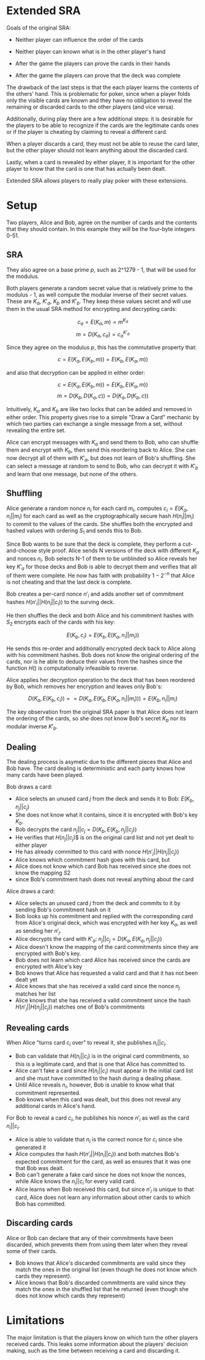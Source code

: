 Extended SRA
===

Goals of the original SRA:

* Neither player can influence the order of the cards

* Neither player can known what is in the other player's hand

* After the game the players can prove the cards in their hands

* After the game the players can prove that the deck was complete

The drawback of the last steps is that the each player learns
the contents of the others' hand.  This is problematic for poker, since
when a player folds only the visible cards are known and they have no
obligation to reveal the remaining or discarded cards to the other players
(and vice versa).

Additionally, during play there are a few additional steps:
it is desirable for the players to be able to recognize if the cards are the
legitimate cards ones or if the player is cheating by claiming to reveal a different card.

When a player discards a card, they must not be able to reuse the
card later, but the other player should not learn anything about the discarded card.

Lastly, when a card is revealed by either player, it is important for
the other player to know that the card is one that has actually been dealt.

Extended SRA allows players to really play poker with these extensions.


Setup
===

Two players, Alice and Bob, agree on the number of cards and the contents
that they should contain. In this example they will be the four-byte integers
0-51.

SRA
---
They also agree on a base prime $p$, such as 2^1279 - 1, that will be used
for the modulus.

Both players generate a random secret value that is relatively prime to the
modulus - 1, as well compute the modular inverse of their secret values.
These are $K_a$, $K'_a$, $K_b$ and $K'_b$.  They keep these values secret
and will use them in the usual SRA method for encrypting and decrypting cards:

$$c_a = E(K_a, m) = m^{K_a} % p$$
$$m= D(K_a, c_a) = {c_a}^{K'_a} % p = m^{K_a K'_a} % p = m$$

Since they agree on the modulus $p$, this has the commutative property that:

$$c = E(K_a, E(K_b, m)) = E(K_b, E(K_a, m))$$

and also that decryption can be applied in either order:

$$c = E(K_a, E(K_b, m)) = E(K_b, E(K_a, m))$$
$$m = D(K_b, D(K_a, c)) = D(K_a, D(K_b, c))$$

Intuitively, $K_a$ and $K_b$ are like two locks that can be added and removed
in either order.  This property gives rise to a simple "Draw a Card" mechanic by
which two parties can exchange a single message from a set, without revealing
the entire set.

Alice can encrypt messages with $K_a$ and send them to Bob,
who can shuffle them and encrypt with $K_b$, then send this reordering back to
Alice.  She can now decrypt all of them with $K'_a$, but does not learn of
Bob's shuffling. She can select a message at random to send to Bob, who can
decrypt it with $K'_b$ and learn that one message, but none of the others.

Shuffling
---
Alice generate a random nonce $n_i$ for each card $m_i$, computes $c_i = E(K_a, n_i || m_i)$ for each card
as well as the cryptographically secure hash $H(n_i || m_i)$ to commit to the values of the cards.
She shuffles both the encrypted and hashed values with ordering $S_1$ and sends this to Bob.

Since Bob wants to be sure that the deck is complete, they perform
a cut-and-choose style proof.  Alice sends N versions of the deck
with different $K_a$ and nonces $n_i$. Bob selects N-1 of them to
be unblinded so Alice reveals her key $K'_a$ for those decks and Bob
is able to decrypt them and verifies that all of them were complete.
He now has faith with probability $1-2^{-n}$ that Alice is not cheating
and that the last deck is complete.

Bob creates a per-card nonce $n'_i$ and adds another set of commitment hashes
$H(n'_i || H(n_i || c_i))$ to the surving deck.

He then shuffles the deck and both Alice and his commitment hashes with $S_2$
encrypts each of the cards with his key:

$$E(K_b, c_i) = E(K_b, E(K_a, n_i || m_i))$$

He sends this re-order and additionally encrypted deck back to Alice
along with his commitment hashes.
Bob does not know the original ordering of the cards, nor is he able
to deduce their values from the hashes since the function $H()$ is
computationally infeasible to reverse.

Alice applies her decryption operation to the deck that has been reordered
by Bob, which removes her encryption and leaves only Bob's:

$$D(K_a, E(K_b, c_i)) == D(K_a, E(K_b, E(K_a, n_i||m_i))) = E(K_b, n_i||m_i)$$

The key observation from the original SRA paper is that Alice does not learn
the ordering of the cards, so she does not know Bob's secret $K_b$ nor its modular
inverse $K'_b$.


Dealing
---
The dealing process is asymetic due to the different pieces that Alice and Bob have.
The card dealing is deterministic and each party knows how many cards have been
played.

Bob draws a card:
* Alice selects an unused card $j$ from the deck and sends it to Bob: $E(K_b, n_j || c_j)$
* She does not know what it contains, since it is encrypted with Bob's key $K_b$.
* Bob decrypts the card $n_j || c_j = D(K_b, E(K_b, n_j || c_j))$
* He verifies that $H(n_j || c_j)$$ is on the original card list and not yet dealt to either player
* He has already committed to this card with nonce $H(n'_j || H(n_j || c_j))$
* Alice knows which commitment hash goes with this card, but
* Alice does not know which card Bob has received since she does not know the mapping $S2$
* since Bob's commitment hash does not reveal anything about the card

Alice draws a card:
* Alice selects an unused card $j$ from the deck and commits to it by sending Bob's commitment hash on it
* Bob looks up his commitment and replied with the corresponding card from Alice's original deck, which was
encrypted with her key $K_a$, as well as sending her $n'_j$.
* Alice decrypts the card with $K'_a$: $n_j || c_j = D(K_a, E(K_a, n_j||c_j))$
* Alice doesn't know the mapping of the card commitments since they are encrypted with Bob's key.
* Bob does not learn which card Alice has received since the cards are encrypted with Alice's key
* Bob knows that Alice has requested a valid card and that it has not been dealt yet
* Alice knows that she has received a valid card since the nonce $n_j$ matches her list
* Alice knows that she has received a valid commitment since the hash $H(n'_j || H(n_j||c_j))$ matches one of Bob's commitments


Revealing cards
---

When Alice "turns card $c_i$ over" to reveal it, she publishes $n_i || c_i$.
* Bob can validate that $H(n_i || c_i)$ is in the original card commitments, so this is a legitimate card,
and that is one that Alice has committed to.
* Alice can't fake a card since $H(n_i || c_i)$ must appear in the initial card list and she
must have committed to the hash during a dealing phase.
* Until Alice reveals $n_i$, however, Bob is unable to know what that commitment represented.
* Bob knows when this card was dealt, but this does not reveal any additional cards in Alice's hand.

For Bob to reveal a card $c_i$, he publishes his nonce $n'_i$ as well as the card $n_i || c_i$.
* Alice is able to validate that $n_i$ is the correct nonce for $c_i$ since she generated it
* Alice computes the hash $H(n'_i || H(n_i || c_i))$ and both matches Bob's expected commitment for the card,
as well as ensures that it was one that Bob was dealt.
* Bob can't generate a fake card since he does not know the nonces, while Alice knows the $n_i || c_i$ for every valid card.
* Alice learns when Bob received this card, but since $n'_i$ is unique to
that card, Alice does not learn any information about other cards to which Bob has committed.


Discarding cards
---

Alice or Bob can declare that any of their commitments have been discarded, which
prevents them from using them later when they reveal some of their cards.
* Bob knows that Alice's discarded commitments are valid since they match the ones in the original list
(even though he does not know which cards they represent).
* Alice knows that Bob's discarded commitments are valid since they match the ones in the shuffled
list that he returned (even though she does not know which cards they represent)


Limitations
===

The major limitation is that the players know on which turn the other players received
cards.  This leaks some information about the players' decision making, such as the time
between receiving a card and discarding it.


